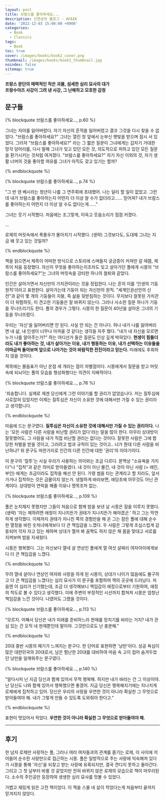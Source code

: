 ```yaml
---
layout: post
title: 브람스를 좋아하세요...
description: 신연상의 블로그 - AFAIK
date: '2022-12-03 15:00:00 +0900'
categories:
  - Book
  - Classics
tags:
  - Book
toc: true
cover: /images/books/book2_cover.png
thumbnail: /images/books/book2_thumbnail.jpg
noindex: false
sitemap: true
---
```


**프랑스 문단의 매력적인 작은 괴물, 섬세한 심리 묘사의 대가**  
**프랑수아즈 사강이 그려 낸 사강, 그 난해하고 모호한 감정** 

<!-- more -->

## 문구들

{% blockquote 브람스를 좋아하세요..., p.60 %}

그녀는 자아를 잃어버렸다. 자기 자신의 흔적을 잃어버렸고 결코 그것을 다시 찾을 수 없었다. "브람스를 좋아하세요?" 그녀는 열린 창 앞에서 눈부신 햇빛을 받으며 잠시 서 있었다. 그러자 "브람스를 좋아하세요?" 라는 그 짧은 질문이 그녀에게는 갑자기 거대한 망각 덩어리를, 다시 말해 그녀가 잊고 있던 모든 것, 의도적으로 피하고 있던 모든 질문을 환기시키는 것처럼 여겨졌다. "브람스를 좋아하세요?" 자기 자신 이외의 것, 자기 생활 너머의 것을 좋아할 여유를 그녀가 아직도 갖고 있기는 할까? 

{% endblockquote %}

{% blockquote 브람스를 좋아하세요..., p.74 %}

"그 반 덴 베시라는 청년이 나를 그 연주회에 초대했어. 나는 달리 할 일이 없었고. 그런데 내가 브람스를 좋아하는지 어떤지 더 이상 알 수가 없더라고…… 믿어져? 내가 브람스를 좋아하는지 어떤지 더 이상 알 수도 없다는게……"

그녀는 웃기 시작했다. 처음에는 조그맣게, 이윽고 웃음소리가 점점 커졌다.

...

로제의 머릿속에서 폭풍우가 몰아치기 시작했다. (생략) 그것보다도, 도대체 그녀는 지금 왜 웃고 있는 것일까?

{% endblockquote %}

책을 읽으면서 제목이 어떠한 방식으로 스토리에 스며들지 궁금증이 커져만 갈 때쯤, 제목이 처음 등장했다. 자신이 무엇을 좋아하는지조차도 잊고 살아가던 폴에게 시몽의 "브람스를 좋아하세요?"는 그녀의 머릿속을 강타한 하나의 철퇴와 같았다. 

인간은 살아가면서 자신만의 가치관이라는 것을 정립한다. 나는 흔히 이를 '인생의 기둥 원칙'이라고 표현한다. 살아가는데 기둥이 되는 자신만의 원칙. "세계인권선언의 신전"과 같이 몇 개의 기둥들이 지붕, 즉 삶을 뒷받침하는 것이다. 무지보다 잘못된 가치관이 더 위험하듯, 이 견고한 기둥들은 잘 바뀌지 않는다. 그러나 사소한 질문 하나가 기둥을 무너뜨리기도 한다. 폴의 경우가 그렇다. 시몽의 한 질문이 40년을 살아온 그녀의 기둥을 무너뜨렸다. 

우리는 '자신'을 잃어버리면 안 된다. 사실 안 되는 건 아니다. 허나 내가 나를 잃어버리면 내 삶, 내 인생이 너무나 아까울 것 같다는 생각을 자주 했다. "내가 내 자신을 모르면 누가 나를 알아주는가?" 하는 어디선가 들은 질문도 인상 깊게 박혀있다. **현생이 힘들더라도 내가 좋아하는 것, 내가 살아가는 이유, 내가 행동하는 이유, 내가 선택하는 이유들을 이따금씩 돌아보며 앞으로 나아가는 것이 바람직한 전진이라고 믿는다.**  미래에도 후회하지 않을 것이다. 

제목에는 물음표가 아닌 온점 세 개라는 점이 차별점이다. 시몽에게서 질문을 받고 머릿속에 되뇌이는 폴의 모습을 형상화했다는 의견이 지배적이다. 





{% blockquote 브람스를 좋아하세요..., p.76 %}

'죄송합니다. 실제로 제겐 당신에게 그런 이야기를 할 권리가 없었습니다. 저는 질투심에 사로잡혀 있었지만 이제는 질투심은 자신이 소유한 것에 대해서만 가질 수 있는 권리라고 생각합니다. 

{% endblockquote %}

마음에 드는 문구였다. **질투심은 자신이 소유한 것에 대해서만 가질 수 있는 권리이다.** 나는 '모든 사람은 다른 사람을 비난할 권리가 없다'라는 말을 많이 한다. 아무리 상대방이 잘못했어도, 그 사람을 내가 직접 비난할 권리는 없다는 것이다. 잘못한 사람은 그에 합당한 처벌을 받을 것이고, 그러려고 법과 규칙이 있는 것이고.. 너가 뭔데 다른 사람을 비난하냐? 위 문구도 마찬가지로 인간의 다른 인간에 대한 '권리'의 이야기이다.

이 문구의 '질투'는 사실 우리가 사용하는 의미와는 조금 다르다. 문맥상 "소유욕을 가지다"나 "집착"과 같은 의미로 받아들였다. 내 것이 아닌 물건, 내 것이 아닌 사람 (= 애인, 부인) 에게는 조금이라도 집착을 해선 안 된다. 가령 썸을 타는 관계라고 할 지라도, 앞서가거나 집착하는 것은 금물이지 않는가. 냉철하게 바라보면, 애당초에 아무것도 아닌 관계이다. 상대방이 연락을 해줄 이유나 명목조차 없는.






{% blockquote 브람스를 좋아하세요..., p.109 %}

폴은 눈치채지 못했지만 그들이 처음으로 함께 밤을 보낸 날 시몽은 잠을 이루지 못했다. (생략) '자는 체하려면 애정이 지나치든가 권태가 지나치든가 해야겠군.' 하고 그는 막연하게 생각했다. 이제까지 권태가 지나친 쪽의 경험만을 해 온 그는 잠든 폴에 대해 순수한 열정을 바친 숫처녀에게보다 더 큰 책임감을 느꼈다. 두 사람은 그렇게 조심스럽게 감동되어 각자 자고 있는 체하며 상대가 깰까 봐 꼼짝도 하지 않은 채 몸을 맞대고 서로를 지켜보며 밤을 지새웠다.

시몽은 행복했다. 그는 자신보다 열네 살 연상인 폴에게 열 여섯 살짜리 여자아이에게보다 더 큰 책임감을 느꼈다. 

{% endblockquote %}

무려 열네 살이나 연상인 여자와 사랑을 하게 된 시몽이, 상대가 나이가 많음에도 불구하고 더 큰 책임감을 느꼈다는 심리 묘사가 이 문구를 포함하여 책의 곳곳에 드러났다. 처음엔 이 심리가 신기했는데, 조금 더 생각해보니 책임감이 애정으로부터 기원하여, 애정의 척도로 볼 수 있다고 생각했다. 이에 주변의 부정적인 시선까지 합쳐져 시몽은 엄청난 책임감을 느낀 것이다. 나였어도 그랬을 것이다. 






{% blockquote 브람스를 좋아하세요..., p.113 %}

"모르지. 어째서 당신은 내가 미래를 준비하느라 현재를 망치기를 바라는 거지? 내가 관심 있는 건 오직 내 현재뿐인데 말이야. 그것만으로도 난 충분해."

{% endblockquote %}

20대 중반 시몽의 패기가 느껴지는 문구다. 한 단어로 표현하면 '낭만'이다. 성공 욕심이 많은 대한민국의 20대로서, 남은 험난한 20대를 대비하여 마음 속 고이 접어 숨겨두었던 낭만을 일깨워주는 문구였다.





{% blockquote 브람스를 좋아하세요..., p.140 %}

"알다시피 난 지금 당신과 함께 있어서 무척 행복해. 하지만 내가 바라는 건 그 이상이야. 난 당신도 나와 함께 있어서 행복했으면 좋겠어. 지금 당신은 행복해지기에는 지나치게 로제에게 집착하고 있어. 당신은 우리의 사랑을 우연한 것이 아니라 확실한 그 무엇으로 받아들여야 해. 내가 그렇게 만들 수 있도록 도와줘야 한다고."

{% endblockquote %}

표현이 멋있어서 적었다. **우연한 것이 아니라 확실한 그 무엇으로 받아들여야 해.** 


---
## 후기
한 남자 로제만 사랑하는 폴, 그러나 여러 여자들과의 관계를 즐기는 로제, 이 사이에 끼어들어 순수한 사랑만으로 접근하는 시몽. 폴은 일방적으로 주는 사랑에 익숙해져 있다가 시몽을 통해 '자신'을 되찾고 받는 사랑에 유혹되지만, 결국 견디지 못하고 돌아간다. 그리고 그 첫 날부터 바뀔 것 같았지만 전혀 바뀌지 않은 로제의 모습으로 책이 마무리된다. 소수의 주인공만 등장하여 생생한 심리 묘사를 맛볼 수 있었다. 

가볍고 재밌게 읽은 고전 책이었다. 이 책을 스물 네 살이 적었다는게 처음부터 끝까지 믿겨지지 않았다.

